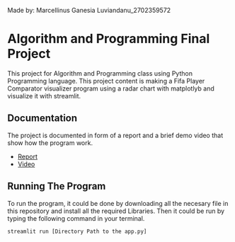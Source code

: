 Made by: Marcellinus Ganesia Luviandanu_2702359572

# Algorithm and Programming Final Project

This project for Algorithm and Programming class using Python Programming language. This project content is making a Fifa Player Comparator visualizer program using a radar chart with matplotlyb and visualize it with streamlit. 


## Documentation

The project is documented in form of a report and a brief demo video that show how the program work.

- [Report]([https://linktodocumentation](https://docs.google.com/document/d/1hA4Dh4uot1ysXt9aaOdMcwSJn8yDU5yTvhVZdLgCZnA/edit?usp=sharing))
- [Video]([https://linktodocumentation](https://drive.google.com/file/d/16D6kb6y4t2Vjno1tk_7eQRw7l8NkVWkl/view?usp=sharing))


## Running The Program

To run the program, it could be done by downloading all the necesary file in this repository and install all the required Libraries. Then it could be run by typing the following command in your terminal.

```bash
streamlit run [Directory Path to the app.py]
```

